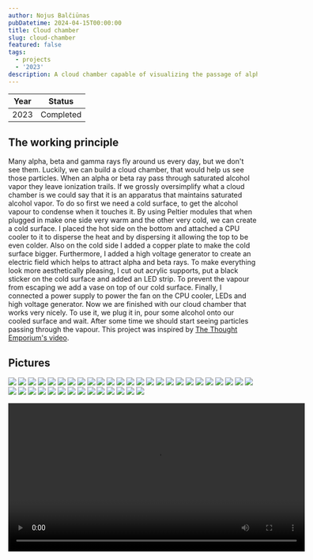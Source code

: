```yaml
---
author: Nojus Balčiūnas
pubDatetime: 2024-04-15T00:00:00
title: Cloud chamber
slug: cloud-chamber
featured: false
tags:
  - projects
  - '2023'
description: A cloud chamber capable of visualizing the passage of alpha and beta rays.
---
```


| Year |  Status   |
|:----:|:---------:|
| 2023 | Completed |

## The working principle

Many alpha, beta and gamma rays fly around us every day, but we don't see them.
Luckily, we can build a cloud chamber, that would help us see those particles.
When an alpha or beta ray pass through saturated alcohol vapor they leave ionization trails.
If we grossly oversimplify what a cloud chamber is we could say that it is an apparatus that maintains saturated alcohol vapor.
To do so first we need a cold surface, to get the alcohol vapour to condense when it touches it.
By using Peltier modules that when plugged in make one side very warm and the other very cold, we can create a cold surface.
I placed the hot side on the bottom and attached a CPU cooler to it to disperse the heat and by dispersing it allowing the top to be even colder.
Also on the cold side I added a copper plate to make the cold surface bigger.
Furthermore, I added a high voltage generator to create an electric field which helps to attract alpha and beta rays.
To make everything look more aesthetically pleasing, I cut out acrylic supports, put a black sticker on the cold surface and added an LED strip.
To prevent the vapour from escaping we add a vase on top of our cold surface.
Finally, I connected a power supply to power the fan on the CPU cooler, LEDs and high voltage generator.
Now we are finished with our cloud chamber that works very nicely.
To use it, we plug it in, pour some alcohol onto our cooled surface and wait.
After some time we should start seeing particles passing through the vapour.
This project was inspired by [The Thought Emporium's video](https://www.youtube.com/watch?v=-Cu3wW8rNAs).


## Pictures

![](../../assets/images/cloud-chamber/1.jpg)
![](../../assets/images/cloud-chamber/2.jpg)
![](../../assets/images/cloud-chamber/3.jpg)
![](../../assets/images/cloud-chamber/4.jpg)
![](../../assets/images/cloud-chamber/5.jpg)
![](../../assets/images/cloud-chamber/6.jpg)
![](../../assets/images/cloud-chamber/7.jpg)
![](../../assets/images/cloud-chamber/8.jpg)
![](../../assets/images/cloud-chamber/9.jpg)
![](../../assets/images/cloud-chamber/10.jpg)
![](../../assets/images/cloud-chamber/11.jpg)
![](../../assets/images/cloud-chamber/12.jpg)
![](../../assets/images/cloud-chamber/13.jpg)
![](../../assets/images/cloud-chamber/14.jpg)
![](../../assets/images/cloud-chamber/15.jpg)
![](../../assets/images/cloud-chamber/16.jpg)
![](../../assets/images/cloud-chamber/17.jpg)
![](../../assets/images/cloud-chamber/18.jpg)
![](../../assets/images/cloud-chamber/19.jpg)
![](../../assets/images/cloud-chamber/20.jpg)
![](../../assets/images/cloud-chamber/21.jpg)
![](../../assets/images/cloud-chamber/22.jpg)
![](../../assets/images/cloud-chamber/23.jpg)
![](../../assets/images/cloud-chamber/24.jpg)
![](../../assets/images/cloud-chamber/25.jpg)
![](../../assets/images/cloud-chamber/26.jpg)
![](../../assets/images/cloud-chamber/27.jpg)
![](../../assets/images/cloud-chamber/28.jpg)
![](../../assets/images/cloud-chamber/29.jpg)
![](../../assets/images/cloud-chamber/30.jpg)
![](../../assets/images/cloud-chamber/31.jpg)
![](../../assets/images/cloud-chamber/32.jpg)
![](../../assets/images/cloud-chamber/33.jpg)
![](../../assets/images/cloud-chamber/34.jpg)
![](../../assets/images/cloud-chamber/35.jpg)
![](../../assets/images/cloud-chamber/36.jpg)
![](../../assets/images/cloud-chamber/37.jpg)
![](../../assets/images/cloud-chamber/38.jpg)
![](../../assets/images/cloud-chamber/39.jpg)
<center>
<video width="600" height="auto" controls>
  <source src="/assets/images/cloud-chamber/1.mp4" type="video/mp4">
</video>
</center>
